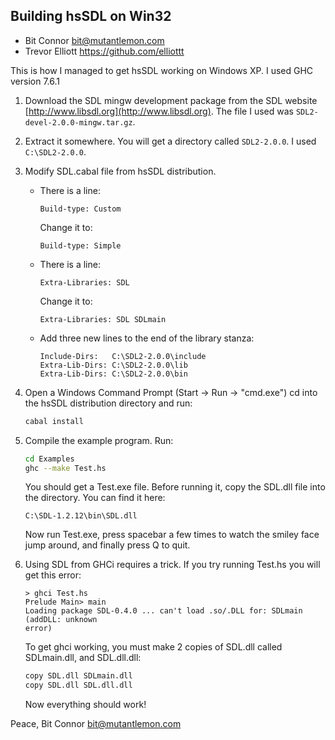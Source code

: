 Building hsSDL on Win32
-----------------------
 * Bit Connor <bit@mutantlemon.com>
 * Trevor Elliott <https://github.com/elliottt>


This is how I managed to get hsSDL working on Windows XP.
I used GHC version 7.6.1


  1. Download the SDL mingw development package from the SDL website
     [http://www.libsdl.org](http://www.libsdl.org).
     The file I used was `SDL2-devel-2.0.0-mingw.tar.gz`.

  2. Extract it somewhere. You will get a directory called `SDL2-2.0.0`.
     I used `C:\SDL2-2.0.0`.

  3. Modify SDL.cabal file from hsSDL distribution.
     * There is a line:

       ```
       Build-type: Custom
       ```

       Change it to:

       ```
       Build-type: Simple
       ```
     * There is a line:

       ```
       Extra-Libraries: SDL
       ```

       Change it to:

       ```
       Extra-Libraries: SDL SDLmain
       ```
     * Add three new lines to the end of the library stanza:

       ```
       Include-Dirs:   C:\SDL2-2.0.0\include
       Extra-Lib-Dirs: C:\SDL2-2.0.0\lib
       Extra-Lib-Dirs: C:\SDL2-2.0.0\bin
       ```

  4. Open a Windows Command Prompt (Start -> Run -> "cmd.exe")
     cd into the hsSDL distribution directory and run:

     ```sh
     cabal install
     ```

  5. Compile the example program. Run:

     ```sh
     cd Examples
     ghc --make Test.hs
     ```

     You should get a Test.exe file.
     Before running it, copy the SDL.dll file into the directory. You can find
     it here:

     ```
     C:\SDL-1.2.12\bin\SDL.dll
     ```

     Now run Test.exe, press spacebar a few times to watch the smiley face jump
     around, and finally press Q to quit.

  6. Using SDL from GHCi requires a trick. If you try running Test.hs you will
     get this error:

     ```
     > ghci Test.hs
     Prelude Main> main
     Loading package SDL-0.4.0 ... can't load .so/.DLL for: SDLmain (addDLL: unknown
     error)
     ```

     To get ghci working, you must make 2 copies of SDL.dll called SDLmain.dll,
     and SDL.dll.dll:

     ```sh
     copy SDL.dll SDLmain.dll
     copy SDL.dll SDL.dll.dll
     ```

     Now everything should work!

Peace,
Bit Connor <bit@mutantlemon.com>
